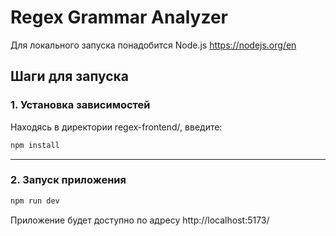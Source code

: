 # Regex Grammar Analyzer

Для локального запуска понадобится Node.js https://nodejs.org/en

## Шаги для запуска
### 1. Установка зависимостей

Находясь в директории regex-frontend/, введите:

```bash
npm install
```

---

### 2. Запуск приложения

```bash
npm run dev
```

Приложение будет доступно по адресу http://localhost:5173/
